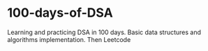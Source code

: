 # 100-days-of-DSA

Learning and practicing DSA in 100 days. 
Basic data structures and algorithms implementation.
Then Leetcode
